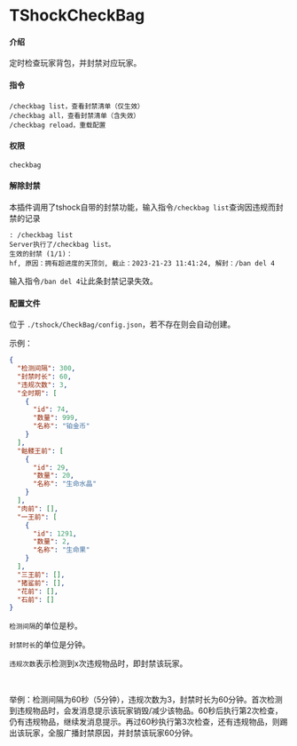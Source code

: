 # TShockCheckBag

#### 介绍
定时检查玩家背包，并封禁对应玩家。

#### 指令
```
/checkbag list，查看封禁清单（仅生效）
/checkbag all，查看封禁清单（含失效）
/checkbag reload，重载配置
```

#### 权限
```
checkbag
```

#### 解除封禁
本插件调用了tshock自带的封禁功能，输入指令`/checkbag list`查询因违规而封禁的记录
```shell
: /checkbag list
Server执行了/checkbag list。
生效的封禁 (1/1)：
hf, 原因：拥有超进度的天顶剑, 截止：2023-21-23 11:41:24, 解封：/ban del 4
```

输入指令`/ban del 4`让此条封禁记录失效。



#### 配置文件
位于 `./tshock/CheckBag/config.json`，若不存在则会自动创建。

示例：
```json
{
  "检测间隔": 300,
  "封禁时长": 60,
  "违规次数": 3,
  "全时期": [
    {
      "id": 74,
      "数量": 999,
      "名称": "铂金币"
    }
  ],
  "骷髅王前": [
    {
      "id": 29,
      "数量": 20,
      "名称": "生命水晶"
    }
  ],
  "肉前": [],
  "一王前": [
    {
      "id": 1291,
      "数量": 2,
      "名称": "生命果"
    }
  ],
  "三王前": [],
  "猪鲨前": [],
  "花前": [],
  "石前": []
}
```
`检测间隔`的单位是秒。

`封禁时长`的单位是分钟。

`违规次数`表示检测到x次违规物品时，即封禁该玩家。

<br>

举例：检测间隔为60秒（5分钟），违规次数为3，封禁时长为60分钟。首次检测到违规物品时，会发消息提示该玩家销毁/减少该物品。60秒后执行第2次检查，仍有违规物品，继续发消息提示。再过60秒执行第3次检查，还有违规物品，则踢出该玩家，全服广播封禁原因，并封禁该玩家60分钟。